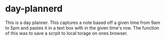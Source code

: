 # day-plannerd 
This is a day planner. This captures a note based off a given time from 9am to 5pm and pastes it in a text box with in the given time's row. The function of this was to save a scrpit to local torage on ones browser.
